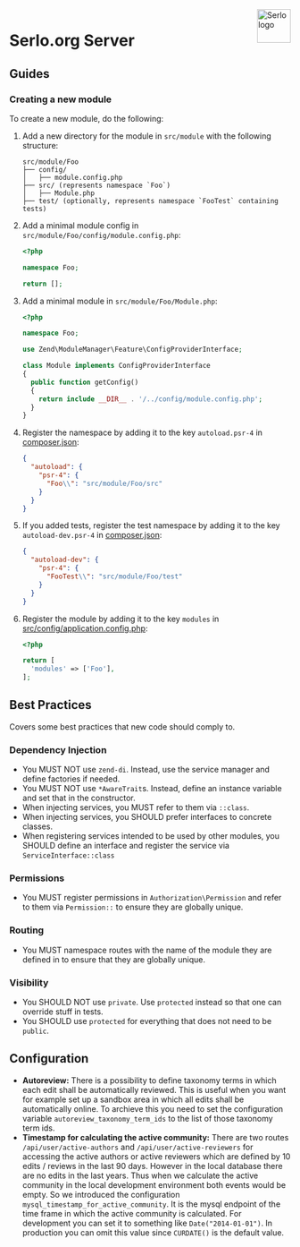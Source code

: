 <img src="https://assets.serlo.org/meta/logo.png" alt="Serlo logo" title="Serlo" align="right" height="60" />

# Serlo.org Server

## Guides

### Creating a new module

To create a new module, do the following:

1. Add a new directory for the module in `src/module` with the following structure:
   ```
   src/module/Foo
   ├── config/
   │   ├── module.config.php
   ├── src/ (represents namespace `Foo`)
   │   ├── Module.php
   ├── test/ (optionally, represents namespace `FooTest` containing tests)
   ```
2. Add a minimal module config in `src/module/Foo/config/module.config.php`:

   ```php
   <?php

   namespace Foo;

   return [];
   ```

3. Add a minimal module in `src/module/Foo/Module.php`:

   ```php
   <?php

   namespace Foo;

   use Zend\ModuleManager\Feature\ConfigProviderInterface;

   class Module implements ConfigProviderInterface
   {
     public function getConfig()
     {
       return include __DIR__ . '/../config/module.config.php';
     }
   }
   ```

4. Register the namespace by adding it to the key `autoload.psr-4` in [composer.json](./composer.json):
   ```json
   {
     "autoload": {
       "psr-4": {
         "Foo\\": "src/module/Foo/src"
       }
     }
   }
   ```
5. If you added tests, register the test namespace by adding it to the key `autoload-dev.psr-4` in [composer.json](./composer.json):
   ```json
   {
     "autoload-dev": {
       "psr-4": {
         "FooTest\\": "src/module/Foo/test"
       }
     }
   }
   ```
6. Register the module by adding it to the key `modules` in [src/config/application.config.php](./src/config/application.config.php):

   ```php
   <?php

   return [
     'modules' => ['Foo'],
   ];
   ```

## Best Practices

Covers some best practices that new code should comply to.

### Dependency Injection

- You MUST NOT use `zend-di`. Instead, use the service manager and define factories if needed.
- You MUST NOT use `*AwareTrait`s. Instead, define an instance variable and set that in the constructor.
- When injecting services, you MUST refer to them via `::class`.
- When injecting services, you SHOULD prefer interfaces to concrete classes.
- When registering services intended to be used by other modules, you SHOULD define an interface and register the service via `ServiceInterface::class`

### Permissions

- You MUST register permissions in `Authorization\Permission` and refer to them via `Permission::` to ensure they are globally unique.

### Routing

- You MUST namespace routes with the name of the module they are defined in to ensure that they are globally unique.

### Visibility

- You SHOULD NOT use `private`. Use `protected` instead so that one can override stuff in tests.
- You SHOULD use `protected` for everything that does not need to be `public`.

## Configuration

- **Autoreview:**
  There is a possibility to define taxonomy terms in which each edit shall be automatically reviewed.
  This is useful when you want for example set up a sandbox area in which all edits shall be automatically online.
  To archieve this you need to set the configuration variable `autoreview_taxonomy_term_ids` to the list of those taxonomy term ids.
- **Timestamp for calculating the active community:**
  There are two routes `/api/user/active-authors` and `/api/user/active-reviewers` for accessing the active authors or active reviewers which are defined by 10 edits / reviews in the last 90 days.
  However in the local database there are no edits in the last years.
  Thus when we calculate the active community in the local development environment both events would be empty.
  So we introduced the configuration `mysql_timestamp_for_active_community`.
  It is the mysql endpoint of the time frame in which the active community is calculated.
  For development you can set it to something like `Date("2014-01-01")`.
  In production you can omit this value since `CURDATE()` is the default value.
